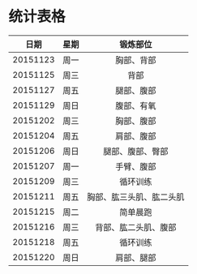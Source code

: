 # 统计表格

|日期|星期|锻炼部位|
|:--:|:--:|:--:|
|20151123|周一|胸部、背部|
|20151125|周三|背部|
|20151127|周五|腿部、腹部|
|20151129|周日|腹部、有氧|
|20151202|周三|胸部、腹部|
|20151204|周五|肩部、腹部|
|20151206|周日|腿部、腹部、臀部|
|20151207|周一|手臂、腹部|
|20151209|周三|循环训练|
|20151211|周五|胸部、肱三头肌、肱二头肌|
|20151215|周二|简单晨跑|
|20151216|周三|背部、肱二头肌、腹部|
|20151218|周五|循环训练|
|20151220|周日|肩部、腿部|